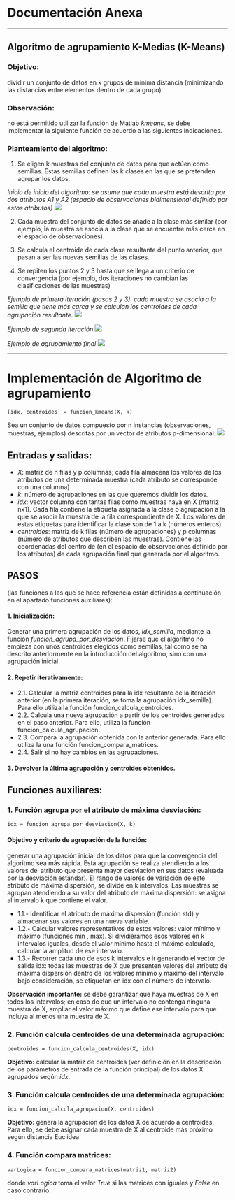 # Documentación Anexa

___

## Algoritmo de agrupamiento K-Medias (K-Means)
### Objetivo:
dividir un conjunto de datos en k grupos de mínima distancia (minimizando las distancias entre elementos dentro de cada grupo).

### Observación:
no está permitido utilizar la función de Matlab *kmeans*, se debe implementar la siguiente función de acuerdo a las siguientes indicaciones.

### Planteamiento del algoritmo:
1. Se eligen k muestras del conjunto de datos para que actúen como semillas. Estas semillas definen las k clases en las que se pretenden agrupar los datos.

_Inicio de inicio del algoritmo: se asume que cada muestra está descrita por dos atributos A1 y A2 (espacio de observaciones bidimensional definido por estos atributos)_
<img src="imagenes/1.png"/>

2. Cada muestra del conjunto de datos se añade a la clase más similar (por ejemplo, la muestra se asocia a la clase que se encuentre más cerca en el espacio de observaciones).

3. Se calcula el centroide de cada clase resultante del punto anterior, que pasan a ser las nuevas semillas de las clases.

4. Se repiten los puntos 2 y 3 hasta que se llega a un criterio de convergencia (por ejemplo, dos iteraciones no cambian las clasificaciones de las muestras)

_Ejemplo de primera iteración (pasos 2 y 3): cada muestra se asocia a la semilla que tiene más carca y se calculan los centroides de cada agrupación resultante._
<img src="imagenes/2.png"/>

_Ejemplo de segunda iteración_
<img src="imagenes/3.png"/>

_Ejemplo de agrupamiento final_
<img src="imagenes/4.png"/>

___

# Implementación de Algoritmo de agrupamiento
    [idx, centroides] = funcion_kmeans(X, k)

Sea un conjunto de datos compuesto por n instancias (observaciones, muestras, ejemplos) descritas por un vector de atributos p-dimensional:
<img src="imagenes/5.png"/>

## Entradas y salidas:
- *X*: matriz de n filas y p columnas; cada fila almacena los valores de los atributos de una determinada muestra (cada atributo se corresponde con una columna)
- *k*: número de agrupaciones en las que queremos dividir los datos.
- *idx*: vector columna con tantas filas como muestras haya en X (matriz nx1). Cada fila contiene la etiqueta asignada a la clase o agrupación a la que se asocia la muestra de la fila correspondiente de X. Los valores de estas etiquetas para identificar la clase son de 1 a k (números enteros).
- *centroides*: matriz de k filas (número de agrupaciones) y p columnas (número de atributos que describen las muestras). Contiene las coordenadas del centroide (en el espacio de observaciones definido por los atributos) de cada agrupación final que generada por el algoritmo.

## PASOS
(las funciones a las que se hace referencia están definidas a continuación en el apartado funciones auxiliares):

#### 1. Inicialización:
Generar una primera agrupación de los datos, *idx_semilla*, mediante la función *funcion_agrupa_por_desviacion*. Fijarse que el algoritmo no empieza con unos centroides elegidos como semillas, tal como se ha descrito anteriormente en la introducción del algoritmo, sino con una agrupación inicial.

#### 2. Repetir iterativamente:
- 2.1. Calcular la matriz centroides para la idx resultante de la iteración anterior (en la primera iteración, se toma la agrupación idx_semilla). Para ello utiliza la función funcion_calcula_centroides.
- 2.2. Calcula una nueva agrupación a partir de los centroides generados en el paso anterior. Para ello, utiliza la función funcion_calcula_agrupacion.
- 2.3. Compara la agrupación obtenida con la anterior generada. Para ello utiliza la una función funcion_compara_matrices.
- 2.4. Salir si no hay cambios en las agrupaciones.

#### 3. Devolver la última agrupación y centroides obtenidos.

## Funciones auxiliares:
### 1. Función agrupa por el atributo de máxima desviación:
    idx = funcion_agrupa_por_desviacion(X, k)
#### Objetivo y criterio de agrupación de la función:
generar una agrupación inicial de los datos para que la convergencia del algoritmo sea más rápida. Esta agrupación se realiza atendiendo a los valores del atributo que presenta mayor desviación en sus datos (evaluada por la desviación estándar). El rango de valores de variación de este atributo de máxima dispersión, se divide en k intervalos. Las muestras se agrupan atendiendo a su valor del atributo de máxima dispersión: se asigna al intervalo k que contiene el valor.
- 1.1.- Identificar el atributo de máxima dispersión (función std) y almacenar sus valores en una nueva variable.
- 1.2.- Calcular valores representativos de estos valores: valor mínimo y máximo (funciones min , max). Si dividiéramos esos valores en k intervalos iguales, desde el valor mínimo hasta el máximo calculado, calcular la amplitud de ese intervalo.
- 1.3.- Recorrer cada uno de esos k intervalos e ir generando el vector de salida idx: todas las muestras de X que presenten valores del atributo de máxima dispersión dentro de los valores mínimo y máximo del intervalo bajo consideración, se etiquetan en idx con el número de intervalo.

**Observación importante:** se debe garantizar que haya muestras de X en todos los intervalos; en caso de que un intervalo no contenga ninguna muestra de X, ampliar el valor máximo que define ese intervalo para que incluya al menos una muestra de X.

### 2. Función calcula centroides de una determinada agrupación:
    centroides = funcion_calcula_centroides(X, idx)
**Objetivo:** calcular la matriz de centroides (ver definición en la descripción de los parámetros de entrada de la función principal) de los datos X agrupados según *idx*.

### 3. Función calcula centroides de una determinada agrupación:
    idx = funcion_calcula_agrupacion(X, centroides)
**Objetivo:** genera la agrupación de los datos X de acuerdo a centroides. Para ello,
se debe asignar cada muestra de X al centroide más próximo según distancia Euclidea.

### 4. Función compara matrices:
    varLogica = funcion_compara_matrices(matriz1, matriz2)
donde *varLogica* toma el valor *True* si las matrices con iguales y *False* en caso contrario.